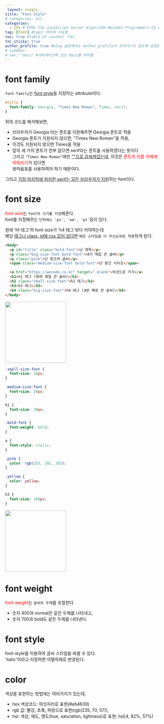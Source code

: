 ```yaml
---
 layout: single
title: "Font Style"
# categories: Git
categories:
  - CSS # HTML CSS JavaScript Server Algorithm Wecodes Programmers CS Github Blog
tag: [font] #tag는 여러개 가능함
toc: true #table of content 기능!
toc_sticky: true
author_profile: true #blog 글안에서는 author_profile이 따라다니지 않도록 설정함
# sidebar:
# nav: "docs" #네비게이션에 있는 docs를 의미함
---
```


# font family

`font-family`는 <u>font style</u>을 지정하는 attribute이다.

```css
#title {
  font-family: Georgia, "Times New Roman", Times, serif;
}
```

위의 코드를 해석해보면,

- 브라우저가 Georgia 라는 폰트를 지원해주면 Georgia 폰트로 적용
- Georgia 폰트가 지원되지 않으면, "Times New Roman"을 적용,
- 이것도 지원되지 않으면 Times을 적용
- 앞의 세 가지 폰트가 전부 없으면 serif라는 폰트를 사용하겠다는 뜻이다  
  그리고 `"Times New Roman"`에만 <u>""으로 감싸져있는데</u>, 이것은 <span style="color:red">폰트의 이름 자체에 띄워쓰기</span>가 있다면  
  쌍따옴표를 사용하여야 하기 때문이다.

그리고 <u>가장 마지막에 위치한 serif는 모든 브라우저가 지원</u>하는 font이다.

# font size

<span style="color:red">font-size</span>는 `font의 크기를 지정`해준다.  
font를 지정해주는 `단위에는 'px', 'em', 'pt'`등이 있다.

원래 'h1 태그'의 font-size가 'h4 태그'보다 커야하는데  
해당 <u>태그나 class, id에 css 값이 있다면</u> `해당 스타일을 더 우선순위로 적용`하게 된다.

```html
<body>
  <p id="title" class="bold-font">난 제목</p>
  <p class="big-size-font bold-font">내가 제일 큰 글씨</p>
  <p class="pink">난 핑크색 글씨</p>
  <span class="medium-size-font bold-font">난 중간 사이즈</span>

  <a href="https://wecode.co.kr" target="_blank">위코드로 가기</a>
  <h1>h1 태그 (원래 제일 큰 글씨)</h1>
  <h2 class="small-size-font">h2 태그</h2>
  <h3>h3 태그</h3>
  <h4 class="big-size-font">h4 태그 (4번 째로 큰 글씨)</h4>
</body>
```

<img src="https://user-images.githubusercontent.com/87808288/152680154-a7b89560-d97c-4366-b104-79c5818c6d1d.png" width="200" height="200">

```css
.small-size-font {
  font-size: 10px;
}

.medium-size-font {
  font-size: 20px;
}

h1 {
  font-size: 30px;
}

.bold-font {
  font-weight: bold;
}

a {
  font-style: italic;
}

.pink {
  color: rgb(255, 192, 203);
}

.yellow {
  color: yellow;
}

h3 {
  font-size: 100px;
}
```

<img src="https://user-images.githubusercontent.com/87808288/152680275-dd4416e3-b352-4396-a389-3133872be7a9.png" width="200" height="200">

# font weight

<span style="color:red">font-weight</span>는 `글씨의 두께`를 조절한다.

- 숫자 400과 normal은 같은 두께를 나타내고,
- 숫자 700과 bold도 같은 두께를 나타낸다.

# font style

font-style를 이용하여 글씨 스타일을 바꿀 수 있다.  
'italic'이라고 지정하면 이탤릭체로 변경된다.

# color

색상을 표현하는 방법에는 여러가지가 있는데,

- hex 색상코드: 여섯자리로 표현(#eb4639)
- rgb 값: 빨강, 초록, 파랑으로 표현(rgb(235, 70, 57)),
- hsl: 색상, 채도, 명도(hue, saturation, lightness)로 표현: hsl(4, 82%, 57%)

<!-- ### 2. Link 넣기

```

유형 1: (설명어를 입력) : [gunhee's coding blog](https://gunhee-jeong.github.io/)
유형 2: (URL 자동연결) : <https://gunhee-jeong.github.io/>
유형 3: (동일 파일 내 '문단으로 이동') : [1. Header로 이동](###-1-header)

```

유형 1: (설명어를 입력) : [gunhee's coding blog](https://gunhee-jeong.github.io/)
유형 2: (URL 자동연결) : <https://gunhee-jeong.github.io/>
유형 3: (동일 파일 내 '문단으로 이동') : [1. Header로 이동](#1-header)
유형 3의 방법

1. 특수문자를 제거
2. 스페이스는 -로 바꾸고
3. 대문자는 소문자로!
   그래서 ### 1. Header -> #1-header

## Link: [google][https://www.google.com/]

### 3. 수평선

```

---

```

---

### 4. 라인 바꾸기

```

스페이스바를 2번 눌러주면 다음칸으로
이동할 수 있어요!

```

---

스페이스바를 2번 눌러주면
다음칸으로 이동할 수 있어요!

### 5. list 만들기

```

1. 1번
2. 2번
3. 3번

- 순서없는 list
  - 순서없는 list
    - 순서없는 list

```

1. 1번
2. 2번
3. 3번

- 순서없는 list
  - 순서없는 list
    - 순서없는 list

---

### 6. font 관련

```

**진하게** -> 볼드
_기울여서_ -> 이탤릭체
~~취소선~~ -> 취소선

<ul>밑줄넣기</ul> -> 밑줄
<span style="color:red">빨간 글씨</span> -> 글자색
이것이 `인라인` 입니다 -> 인라인 코드
```

**진하게** -> 볼드
_기울여서_ -> 이탤릭체
~~취소선~~ -> 취소선
<u>밑줄넣기</u> -> 밑줄
<span style="color:red">빨간 글씨</span>
이것이 `인라인` 입니다 -> 인라인 코드

---

### 7. 인용구문

```
> coding
>
> > JavaScript
> >
> > > 내가 프짱!
```

> coding
>
> > JavaScript
> >
> > > 내가 프짱!

---

### 8. 이미지 삽입

```
유형1: ('사이즈를 조절' -> HTML 태그 사용) : <img src="https://gunhee-jeong.github.io/assets/images/blogLogo.png" width="300" height="200">
유형2: (이미지 삽입 후 -> 링크 걸기)![스크린샷 2022-02-10 오후 11.16.41](../../../../../스크린샷 2022-02-10 오후 11.16.41.png)
[![이미지](https://gunhee-jeong.github.io/assets/images/blogLogo/blogLogo.png)](https://gunhee-jeong.github.io/)
```

유형1: ('사이즈를 조절' -> HTML 태그 사용) : <img src="https://gunhee-jeong.github.io/assets/images/blogLogo.png" width="300" height="200">
유형2: (이미지 삽입 후 -> 링크 걸기)
[![이미지](https://gunhee-jeong.github.io/assets/images/blogLogo.png)](https://gunhee-jeong.github.io/)

### 9. 표 만들기

```
||국어|영어|
| :--- | ---: | :--: |
|건희 | 100점 | 100점
|철수 | 100점 | 100점
```

|      |  국어 | 영어  |
| :--- | ----: | :---: |
| 건희 | 100점 | 100점 |
| 철수 | 100점 | 100점 |

> - header를 넣고 싶은 경우 ---을 사용하고 :을 이용하여 정렬에 사용함!

### 10. 토글 만들기

```
<details>
<summary>여기를 누르세요</summary>
<div markdown="1">
숨겨진 내용
</div>
</details>
```

<details>
<summary>여기를 누르세요</summary>
<div markdown="1">
숨겨진 내용
</div>
</details> -->

